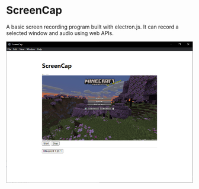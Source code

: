 # ScreenCap
A basic screen recording program built with electron.js.
It can record a selected window and audio using web APIs.

![image](./images/image.png)
